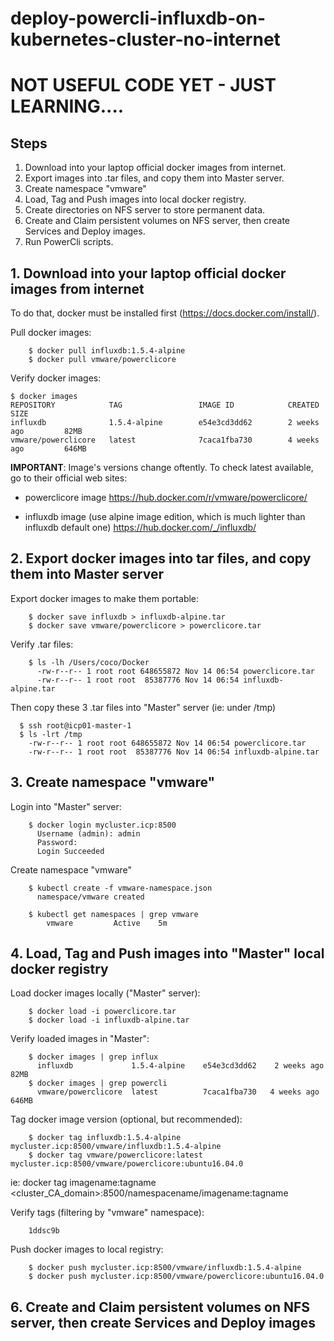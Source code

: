 # deploy-powercli-influxdb-on-kubernetes-cluster-no-internet

# NOT USEFUL CODE YET - JUST LEARNING....

## Steps
1. Download into your laptop official docker images from internet.
2. Export images into .tar files, and copy them into Master server.
3. Create namespace "vmware"
4. Load, Tag and Push images into local docker registry.
5. Create directories on NFS server to store permanent data.
6. Create and Claim persistent volumes on NFS server, then create Services and Deploy images.
7. Run PowerCli scripts.



## 1. Download into your laptop official docker images from internet
To do that, docker must be installed first (https://docs.docker.com/install/).

Pull docker images:
```
    $ docker pull influxdb:1.5.4-alpine
    $ docker pull vmware/powerclicore
```

Verify docker images:
```
$ docker images
REPOSITORY            TAG                 IMAGE ID            CREATED             SIZE
influxdb              1.5.4-alpine        e54e3cd3dd62        2 weeks ago         82MB
vmware/powerclicore   latest              7caca1fba730        4 weeks ago         646MB
```

**IMPORTANT**:
Image's versions change oftently. To check latest available, go to their official web sites:

- powerclicore image
https://hub.docker.com/r/vmware/powerclicore/

- influxdb image (use alpine image edition, which is much lighter than influxdb default one)
https://hub.docker.com/_/influxdb/



## 2. Export docker images into tar files, and copy them into Master server
Export docker images to make them portable:
```
    $ docker save influxdb > influxdb-alpine.tar
    $ docker save vmware/powerclicore > powerclicore.tar
```

Verify .tar files:
```
    $ ls -lh /Users/coco/Docker
      -rw-r--r-- 1 root root 648655872 Nov 14 06:54 powerclicore.tar
      -rw-r--r-- 1 root root  85387776 Nov 14 06:54 influxdb-alpine.tar
```

Then copy these 3 .tar files into "Master" server (ie: under /tmp)
```
  $ ssh root@icp01-master-1
  $ ls -lrt /tmp
    -rw-r--r-- 1 root root 648655872 Nov 14 06:54 powerclicore.tar
    -rw-r--r-- 1 root root  85387776 Nov 14 06:54 influxdb-alpine.tar
```


## 3. Create namespace "vmware"
Login into "Master" server:
```
    $ docker login mycluster.icp:8500
      Username (admin): admin
      Password:
      Login Succeeded
```

Create namespace "vmware"
```
    $ kubectl create -f vmware-namespace.json
      namespace/vmware created

    $ kubectl get namespaces | grep vmware
        vmware         Active    5m

```

## 4. Load, Tag and Push images into "Master" local docker registry

Load docker images locally ("Master" server):
```
    $ docker load -i powerclicore.tar
    $ docker load -i influxdb-alpine.tar
```

Verify loaded images in "Master":
```
    $ docker images | grep influx
      influxdb             1.5.4-alpine    e54e3cd3dd62    2 weeks ago    82MB
    $ docker images | grep powercli
      vmware/powerclicore  latest          7caca1fba730   4 weeks ago    646MB
```

Tag docker image version (optional, but recommended):
```
    $ docker tag influxdb:1.5.4-alpine mycluster.icp:8500/vmware/influxdb:1.5.4-alpine
    $ docker tag vmware/powerclicore:latest mycluster.icp:8500/vmware/powerclicore:ubuntu16.04.0
```
  ie: docker tag imagename:tagname <cluster_CA_domain>:8500/namespacename/imagename:tagname

Verify tags (filtering by "vmware" namespace):
```
    1ddsc9b
```

Push docker images to local registry:
```
    $ docker push mycluster.icp:8500/vmware/influxdb:1.5.4-alpine
    $ docker push mycluster.icp:8500/vmware/powerclicore:ubuntu16.04.0
```

## 6. Create and Claim persistent volumes on NFS server, then create Services and Deploy images
